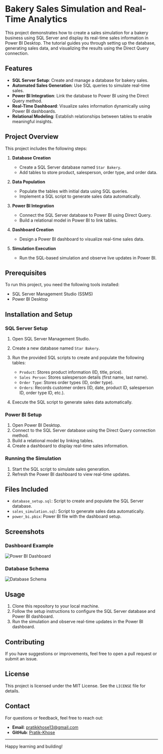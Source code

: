 # Bakery Sales Simulation and Real-Time Analytics

This project demonstrates how to create a sales simulation for a bakery business using SQL Server and display its real-time sales information in Power BI Desktop. The tutorial guides you through setting up the database, generating sales data, and visualizing the results using the Direct Query connection.

## Features

- **SQL Server Setup**: Create and manage a database for bakery sales.
- **Automated Sales Generation**: Use SQL queries to simulate real-time sales.
- **Power BI Integration**: Link the database to Power BI using the Direct Query method.
- **Real-Time Dashboard**: Visualize sales information dynamically using Power BI dashboards.
- **Relational Modeling**: Establish relationships between tables to enable meaningful insights.

## Project Overview

This project includes the following steps:

1. **Database Creation**
    - Create a SQL Server database named `Star Bakery`.
    - Add tables to store product, salesperson, order type, and order data.

2. **Data Population**
    - Populate the tables with initial data using SQL queries.
    - Implement a SQL script to generate sales data automatically.

3. **Power BI Integration**
    - Connect the SQL Server database to Power BI using Direct Query.
    - Build a relational model in Power BI to link tables.

4. **Dashboard Creation**
    - Design a Power BI dashboard to visualize real-time sales data.

5. **Simulation Execution**
    - Run the SQL-based simulation and observe live updates in Power BI.

## Prerequisites

To run this project, you need the following tools installed:

- SQL Server Management Studio (SSMS)
- Power BI Desktop

## Installation and Setup

### SQL Server Setup
1. Open SQL Server Management Studio.
2. Create a new database named `Star Bakery`.
3. Run the provided SQL scripts to create and populate the following tables:
    - `Product`: Stores product information (ID, title, price).
    - `Sales Person`: Stores salesperson details (first name, last name).
    - `Order Type`: Stores order types (ID, order type).
    - `Orders`: Records customer orders (ID, date, product ID, salesperson ID, order type ID, etc.).

4. Execute the SQL script to generate sales data automatically.

### Power BI Setup
1. Open Power BI Desktop.
2. Connect to the SQL Server database using the Direct Query connection method.
3. Build a relational model by linking tables.
4. Create a dashboard to display real-time sales information.

### Running the Simulation
1. Start the SQL script to simulate sales generation.
2. Refresh the Power BI dashboard to view real-time updates.

## Files Included

- `database_setup.sql`: Script to create and populate the SQL Server database.
- `sales_simulation.sql`: Script to generate sales data automatically.
- `power_bi.pbix`: Power BI file with the dashboard setup.

## Screenshots

### Dashboard Example
![Power BI Dashboard](./images/dashboard_example.png)

### Database Schema
![Database Schema](./images/database_schema.png)

## Usage

1. Clone this repository to your local machine.
2. Follow the setup instructions to configure the SQL Server database and Power BI dashboard.
3. Run the simulation and observe real-time updates in the Power BI dashboard.

## Contributing

If you have suggestions or improvements, feel free to open a pull request or submit an issue.

## License

This project is licensed under the MIT License. See the `LICENSE` file for details.

## Contact

For questions or feedback, feel free to reach out:

- **Email**: pratikkhose13@gmail.com
- **GitHub**: [Pratik-Khose](https://github.com/Pratik-Khose)

---

Happy learning and building!
